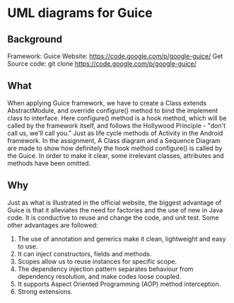UML diagrams for Guice
=====================
Background
-------------
Framework: Guice
Website: https://code.google.com/p/google-guice/
Get Source code: git clone https://code.google.com/p/google-guice/

What
-----
When applying Guice framework, we have to create a Class extends AbstractModule, and override 
configure() method to bind the implement class to interface. Here configure() method is a hook
method, which will be called by the framework itself, and follows the Hollywood Principle -
"don't call us, we'll call you." Just as life cycle methods of Activity in the Android framework. 
In the assignment, A Class diagram and a Sequence Diagram are made to show how definitely the hook 
method configure() is called by the Guice. In order to make it clear, some irrelevant classes, 
attributes and methods have been omitted.

Why 
-----
Just as what is illustrated in the official website, the biggest advantage of Guice is that it alleviates 
the need for factories and the use of new in Java code. It is conductive to reuse and change the code, and
unit test. Some other advantages are followed:
1. The use of annotation and generics make it clean, lightweight and easy to use.
2. It can inject constructors, fields and methods. 
3. Scopes allow us to reuse instances for specific scope.
4. The dependency injection pattern separates behaviour from dependency resolution, and make codes loose coupled.
5. It supports Aspect Oriented Programming (AOP) method interception.
6. Strong extensions.









